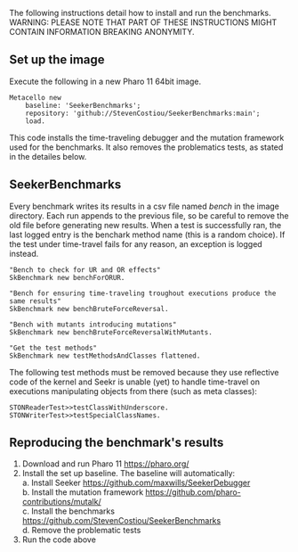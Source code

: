 The following instructions detail how to install and run the benchmarks.
WARNING: PLEASE NOTE THAT PART OF THESE INSTRUCTIONS MIGHT CONTAIN INFORMATION BREAKING ANONYMITY.

## Set up the image

Execute the following in a new Pharo 11 64bit image.

```Smalltalk 
Metacello new
    baseline: 'SeekerBenchmarks';
    repository: 'github://StevenCostiou/SeekerBenchmarks:main';
    load.
```
This code installs the time-traveling debugger and the mutation framework used for the benchmarks.
It also removes the problematics tests, as stated in the detailes below.

## SeekerBenchmarks

Every benchmark writes its results in a csv file named *bench* in the image directory.
Each run appends to the previous file, so be careful to remove the old file before generating new results.
When a test is successfully ran, the last logged entry is the benchark method name (this is a random choice).
If the test under time-travel fails for any reason, an exception is logged instead.

```Smalltalk 
"Bench to check for UR and OR effects"
SkBenchmark new benchForORUR.

"Bench for ensuring time-traveling troughout executions produce the same results"
SkBenchmark new benchBruteForceReversal.

"Bench with mutants introducing mutations"
SkBenchmark new benchBruteForceReversalWithMutants.

"Get the test methods"
SkBenchmark new testMethodsAndClasses flattened.
```

The following test methods must be removed because they use reflective code of the kernel and Seekr is unable (yet) to handle time-travel on executions manipulating objects from there (such as meta classes):
```Smalltalk 
STONReaderTest>>testClassWithUnderscore.
STONWriterTest>>testSpecialClassNames.
```
## Reproducing the benchmark's results

1. Download and run Pharo 11 https://pharo.org/
2. Install the set up baseline. The baseline will automatically:  
   a. Install Seeker https://github.com/maxwills/SeekerDebugger  
   b. Install the mutation framework https://github.com/pharo-contributions/mutalk/  
   c. Install the benchmarks https://github.com/StevenCostiou/SeekerBenchmarks  
   d. Remove the problematic tests  
3. Run the code above
